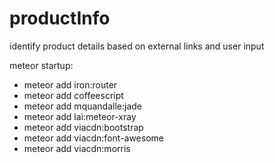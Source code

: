 # productInfo

identify product details based on external links and user input

meteor startup:
- meteor add iron:router
- meteor add coffeescript
- meteor add mquandalle:jade
- meteor add lai:meteor-xray
- meteor add viacdn:bootstrap 
- meteor add viacdn:font-awesome
- meteor add viacdn:morris



